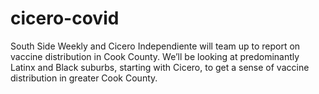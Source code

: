 # cicero-covid
South Side Weekly and Cicero Independiente will team up to report on vaccine distribution in Cook County. We’ll be looking at predominantly Latinx and Black suburbs, starting with Cicero, to get a sense of vaccine distribution in greater Cook County. 
